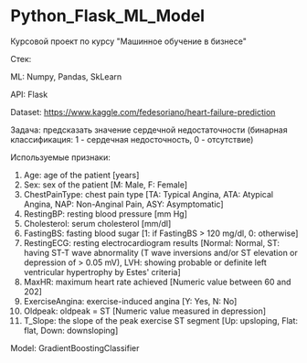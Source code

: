 # Python_Flask_ML_Model

Курсовой проект по курсу "Машинное обучение в бизнесе"

Стек:

ML: Numpy, Pandas, SkLearn

API: Flask

Dataset: https://www.kaggle.com/fedesoriano/heart-failure-prediction

Задача: предсказать значение сердечной недостаточности (бинарная классификация: 1 - сердечная недосточность, 0 - отсутствие)

Используемые признаки:

1. Age: age of the patient [years]
2. Sex: sex of the patient [M: Male, F: Female]
3. ChestPainType: chest pain type [TA: Typical Angina, ATA: Atypical Angina, NAP: Non-Anginal Pain, ASY: Asymptomatic]
4. RestingBP: resting blood pressure [mm Hg]
5. Cholesterol: serum cholesterol [mm/dl]
6. FastingBS: fasting blood sugar [1: if FastingBS > 120 mg/dl, 0: otherwise]
7. RestingECG: resting electrocardiogram results [Normal: Normal, ST: having ST-T wave abnormality (T wave inversions and/or ST elevation or depression of > 0.05 mV), LVH: showing probable or definite left ventricular hypertrophy by Estes' criteria]
8. MaxHR: maximum heart rate achieved [Numeric value between 60 and 202]
9. ExerciseAngina: exercise-induced angina [Y: Yes, N: No]
10. Oldpeak: oldpeak = ST [Numeric value measured in depression]
11. T_Slope: the slope of the peak exercise ST segment [Up: upsloping, Flat: flat, Down: downsloping]

Model: GradientBoostingClassifier
